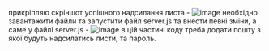 прикріпляю скріншот успішного надсилання листа - ![image](https://github.com/user-attachments/assets/7b4a5fc6-3f14-4e39-90a7-38b17e32b9f6)
необхідно завантажити файли та запустити файл server.js та внести певні зміни, а саме у файлі server.js -  ![image](https://github.com/user-attachments/assets/324c99f3-316f-4b11-a326-4f1a3420b275) в цій частині коду треба додати пошту з якої будуть надсилатись листи, та пароль. 

